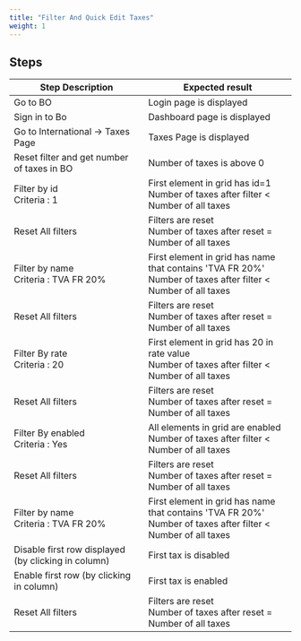 ```yaml
---
title: "Filter And Quick Edit Taxes"
weight: 1
---
```

## Steps
| Step Description | Expected result |
| ----- | ----- |
| Go to BO | Login page is displayed |
| Sign in to Bo | Dashboard page is displayed |
| Go to International -> Taxes Page | Taxes Page is displayed |
| Reset filter and get number of taxes in BO | Number of taxes is above 0 |
| Filter by id<br>Criteria : 1 | First element in grid has id=1<br>Number of taxes after filter < Number of all taxes |
| Reset All filters | Filters are reset<br>Number of taxes after reset = Number of all taxes |
| Filter by name <br>Criteria : TVA FR 20% | First element in grid has name that contains 'TVA FR 20%'<br>Number of taxes after filter < Number of all taxes |
| Reset All filters | Filters are reset<br>Number of taxes after reset = Number of all taxes |
| Filter By rate<br>Criteria : 20 | First element in grid has 20 in rate value<br>Number of taxes after filter < Number of all taxes |
| Reset All filters | Filters are reset<br>Number of taxes after reset = Number of all taxes |
| Filter By enabled<br>Criteria : Yes | All elements in grid are enabled<br>Number of taxes after filter < Number of all taxes |
| Reset All filters | Filters are reset<br>Number of taxes after reset = Number of all taxes |
| Filter by name <br>Criteria : TVA FR 20% | First element in grid has name that contains 'TVA FR 20%'<br>Number of taxes after filter < Number of all taxes |
| Disable first row displayed (by clicking in column) | First tax is disabled |
| Enable first row (by clicking in column) | First tax is enabled |
| Reset All filters | Filters are reset<br>Number of taxes after reset = Number of all taxes |
